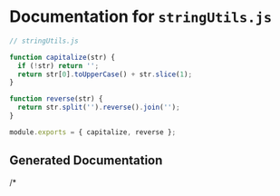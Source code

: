 # Documentation for `stringUtils.js`

```javascript
// stringUtils.js

function capitalize(str) {
  if (!str) return '';
  return str[0].toUpperCase() + str.slice(1);
}

function reverse(str) {
  return str.split('').reverse().join('');
}

module.exports = { capitalize, reverse };

```

## Generated Documentation

/*
